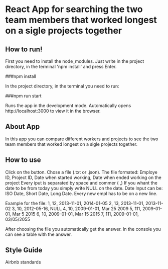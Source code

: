 # React App for searching the two team members that worked longest on a sigle projects together

## How to run!

First you need to install the node_modules. Just write in the project directory, in the terminal 'npm install' and press Enter.

###npm install

In the project directory, in the terminal you need to run:

###npm run start

Runs the app in the development mode.
Automatically opens http://localhost:3000 to view it in the browser.

## About App

In this app you can compare different workers and projects to see the two team members that worked longest on a sigle projects together.

## How to use

Click on the button. Chose a file (.txt or .json).
The file formated: Employe ID, Project ID, Date when started working, Date when ended working on the project
Every iput is separated by space and commer ( ,)
If you whant the date to be from today you simply write NULL on the date.
Date Input can be: ISO Date, Short Date, Long Date.
Every new empl has to be on a new line.

Example for the file:
1, 12, 2013-11-01, 2014-01-05
2, 13, 2013-11-01, 2013-11-02
3, 10, 2012-05-16, NULL
4, 10, 2009-01-01, Mar 25 2009
5, 111, 2009-01-01, Mar 5 2015
6, 10, 2009-01-01, Mar 15 2015
7, 111, 2009-01-01, 03/05/2055

After choosing the file you automatically get the answer.
In the console you can see a table with the answer.

## Style Guide
Airbnb standards